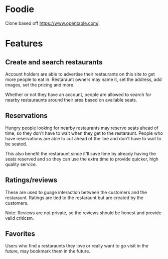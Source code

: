 # Foodie
Clone based off https://www.opentable.com/.

# Features
## Create and search restaurants
Account holders are able to advertise their restaurants on this site to get more people to eat in. Restaraunt owners may name it, set the address, add images, set the pricing and more.

Whether or not they have an account, people are allowed to search for nearby restauraunts around their area based on available seats.
## Reservations
Hungry people looking for nearby restaurants may reserve seats ahead of time, so they don't have to wait when they get to the restaraunt. People who have reservations are able to cut ahead of the line and don't have to wait to be seated.

This also benefit the restaraunt since it'll save time by already having the seats reserved and so they can use the extra time to provide quicker, high quality service.

## Ratings/reviews
These are used to guage interaction between the customers and the restaraunt. Ratings are tied to the restaraunt but are created by the customers.

Note: Reviews are not private, so the reviews should be honest and provide valid criticsm.

## Favorites
Users who find a restaraunts they love or really want to go visit in the future, may bookmark them in the future.

